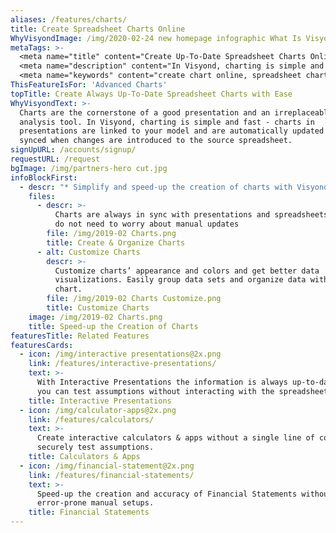 ```yaml
---
aliases: /features/charts/
title: Create Spreadsheet Charts Online
WhyVisyondImage: /img/2020-02-24 new homepage infographic What Is Visyond.png
metaTags: >-
  <meta name="title" content="Create Up-To-Date Spreadsheet Charts Online with Ease">
  <meta name="description" content="In Visyond, charting is simple and fast -  create spreadsheets charts online and link presentations to your model. Charts sare automatically updated and synced when changes are introduced to the source spreadsheet.">
  <meta name="keywords" content="create chart online, spreadsheet chart">
ThisFeatureIsFor: 'Advanced Charts'
topTitle: Create Always Up-To-Date Spreadsheet Charts with Ease
WhyVisyondText: >-
  Charts are the cornerstone of a good presentation and an irreplaceable
  analysis tool. In Visyond, charting is simple and fast - charts in
  presentations are linked to your model and are automatically updated and
  synced when changes are introduced to the source spreadsheet.
signUpURL: /accounts/signup/
requestURL: /request
bgImage: /img/partners-hero cut.jpg
infoBlockFirst:
  - descr: "* Simplify and speed-up the creation of charts with Visyond’s intuitive interface\r\n* Pick from a wide variety of chart types - from familiar Bars and Pies to Waterfall charts\r\n* Export charts or place them inside Visyond’s presentation instantly\r\n* Charts are always in sync with presentations and spreadsheets so you do not need to worry about manual updates\n"
    files:
      - descr: >-
          Charts are always in sync with presentations and spreadsheets so you
          do not need to worry about manual updates
        file: /img/2019-02 Charts.png
        title: Create & Organize Charts
      - alt: Customize Charts
        descr: >-
          Customize charts’ appearance and colors and get better data
          visualizations. Easily group data sets and organize data within the
          chart.
        file: /img/2019-02 Charts Customize.png
        title: Customize Charts
    image: /img/2019-02 Charts.png
    title: Speed-up the Creation of Charts
featuresTitle: Related Features
featuresCards:
  - icon: /img/interactive presentations@2x.png
    link: /features/interactive-presentations/
    text: >-
      With Interactive Presentations the information is always up-to-date, and
      you can test assumptions without interacting with the spreadsheet.
    title: Interactive Presentations
  - icon: /img/calculator-apps@2x.png
    link: /features/calculators/
    text: >-
      Create interactive calculators & apps without a single line of code and
      securely test assumptions.
    title: Calculators & Apps
  - icon: /img/financial-statement@2x.png
    link: /features/financial-statements/
    text: >-
      Speed-up the creation and accuracy of Financial Statements without long
      error-prone manual setups.
    title: Financial Statements
---
```


